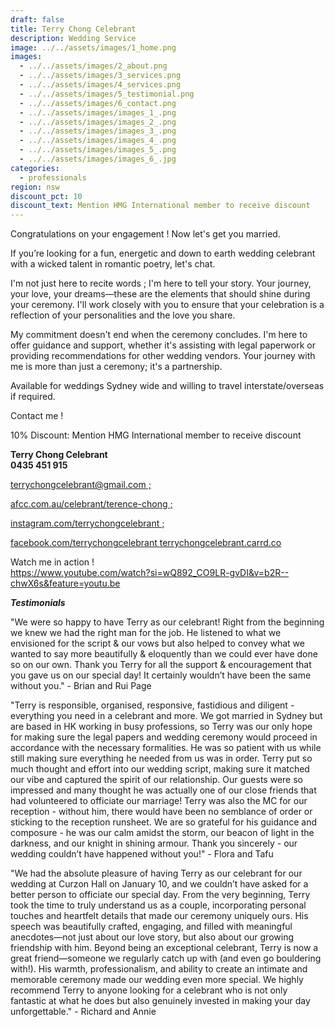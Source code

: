 ```yaml
---
draft: false
title: Terry Chong Celebrant
description: Wedding Service
image: ../../assets/images/1_home.png
images:
  - ../../assets/images/2_about.png
  - ../../assets/images/3_services.png
  - ../../assets/images/4_services.png
  - ../../assets/images/5_testimonial.png
  - ../../assets/images/6_contact.png
  - ../../assets/images/images_1_.png
  - ../../assets/images/images_2_.png
  - ../../assets/images/images_3_.png
  - ../../assets/images/images_4_.png
  - ../../assets/images/images_5_.png
  - ../../assets/images/images_6_.jpg
categories:
  - professionals
region: nsw
discount_pct: 10
discount_text: Mention HMG International member to receive discount
---
```

Congratulations on your engagement ! Now let's get you married.

If you’re looking for a fun, energetic and down to earth wedding celebrant with a wicked talent in romantic poetry, let's chat.

I'm not just here to recite words ; I'm here to tell your story. Your journey, your love, your dreams—these are the elements that should shine during your ceremony. I'll work closely with you to ensure that your celebration is a reflection of your personalities and the love you share.

My commitment doesn't end when the ceremony concludes. I'm here to offer guidance and support, whether it's assisting with legal paperwork or providing recommendations for other wedding vendors. Your journey with me is more than just a ceremony; it's a partnership.

Available for weddings Sydney wide and willing to travel interstate/overseas if required. 

Contact me !

10% Discount: Mention HMG International member to receive discount

**Terry Chong Celebrant**\
**0435 451 915**  

[terrychongcelebrant@gmail.com ;](mailto:terrychongcelebrant@gmail.com)

[](mailto:terrychongcelebrant@gmail.com)[afcc.com.au/celebrant/terence-chong ;](http://afcc.com.au/celebrant/terence-chong)

[](http://afcc.com.au/celebrant/terence-chong)[instagram.com/terrychongcelebrant ;](http://instagram.com/terrychongcelebrant)

[](http://instagram.com/terrychongcelebrant)[facebook.com/terrychongcelebrant ](http://facebook.com/terrychongcelebrant)[terrychongcelebrant.carrd.co](http://terrychongcelebrant.carrd.co)

Watch me in action !\
<https://www.youtube.com/watch?si=wQ892_CO9LR-gvDI&v=b2R--chwX6s&feature=youtu.be>

***Testimonials***

"We were so happy to have Terry as our celebrant! Right from the beginning we knew we had the right man for the job. He listened to what we envisioned for the script & our vows but also helped to convey what we wanted to say more beautifully & eloquently than we could ever have done so on our own. Thank you Terry for all the support & encouragement that you gave us on our special day! It certainly wouldn’t have been the same without you." - Brian and Rui Page

"Terry is responsible, organised, responsive, fastidious and diligent - everything you need in a celebrant and more. We got married in Sydney but are based in HK working in busy professions, so Terry was our only hope for making sure the legal papers and wedding ceremony would proceed in accordance with the necessary formalities. He was so patient with us while still making sure everything he needed from us was in order. Terry put so much thought and effort into our wedding script, making sure it matched our vibe and captured the spirit of our relationship. Our guests were so impressed and many thought he was actually one of our close friends that had volunteered to officiate our marriage! Terry was also the MC for our reception - without him, there would have been no semblance of order or sticking to the reception runsheet. We are so grateful for his guidance and composure - he was our calm amidst the storm, our beacon of light in the darkness, and our knight in shining armour. Thank you sincerely - our wedding couldn’t have happened without you!" - Flora and Tafu

"We had the absolute pleasure of having Terry as our celebrant for our wedding at Curzon Hall on January 10, and we couldn’t have asked for a better person to officiate our special day. From the very beginning, Terry took the time to truly understand us as a couple, incorporating personal touches and heartfelt details that made our ceremony uniquely ours. His speech was beautifully crafted, engaging, and filled with meaningful anecdotes—not just about our love story, but also about our growing friendship with him. Beyond being an exceptional celebrant, Terry is now a great friend—someone we regularly catch up with (and even go bouldering with!). His warmth, professionalism, and ability to create an intimate and memorable ceremony made our wedding even more special. We highly recommend Terry to anyone looking for a celebrant who is not only fantastic at what he does but also genuinely invested in making your day unforgettable." - Richard and Annie
